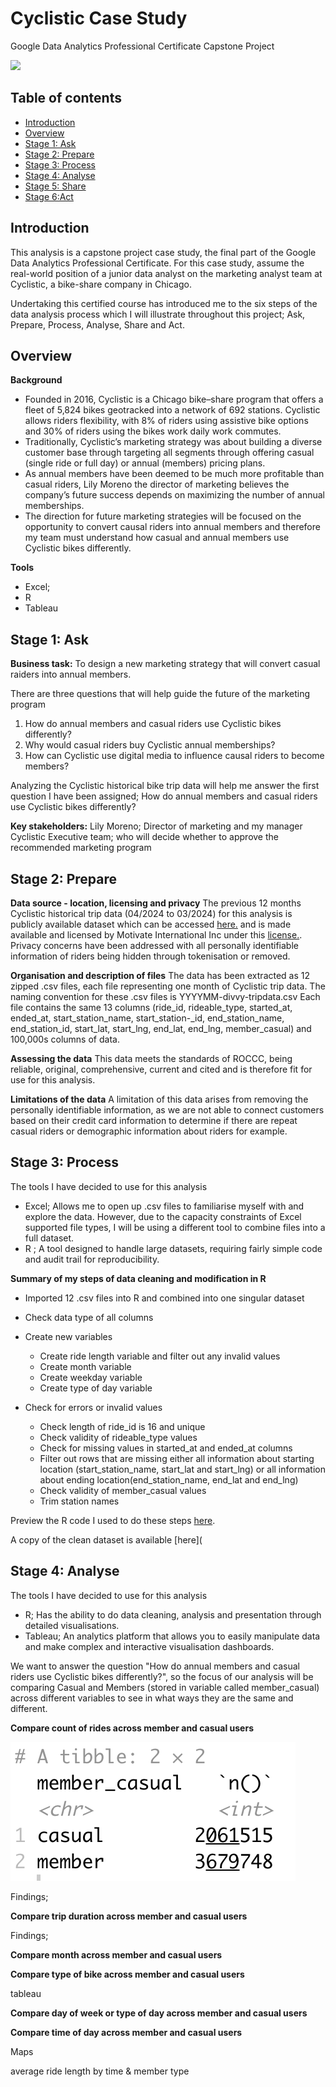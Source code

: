 # Cyclistic Case Study
Google Data Analytics Professional Certificate Capstone Project

![](https://img.pikbest.com/png-images/qianku/cartoon-style-man-cycling-elements_2249092.png!sw800)


## Table of contents
- [Introduction](#Introduction)
- [Overview](#Overview)
- [Stage 1: Ask](#Stage-1-Ask)
- [Stage 2: Prepare](#Stage-2-Prepare)
- [Stage 3: Process](#Stage-3-Process)
- [Stage 4: Analyse](#Stage-4-Analyse)
- [Stage 5: Share](#Stage-5-Share)
- [Stage 6:Act](#Stage-6-Act)

## Introduction 
This analysis is a capstone project case study, the final part of the Google Data Analytics Professional Certificate. For this case study, assume the real-world position of a junior data analyst on the marketing analyst team at Cyclistic, a bike-share company in Chicago. 

Undertaking this certified course has introduced me to the six steps of the data analysis process which I will illustrate throughout this project; Ask, Prepare, Process, Analyse, Share and Act. 


## Overview

**Background**
- Founded in 2016, Cyclistic is a Chicago bike–share program  that offers a fleet of 5,824 bikes geotracked into a network of 692 stations. Cyclistic allows riders flexibility, with 8% of riders using assistive bike options and 30% of riders using the bikes work daily work commutes.
- Traditionally, Cyclistic’s marketing strategy was about building a diverse customer base through targeting all segments through offering casual (single ride or full day) or annual (members) pricing plans. 
- As annual members have been deemed to be much more profitable than casual riders, Lily Moreno the director of marketing believes the company’s future success depends on maximizing the number of annual memberships. 
- The direction for future marketing strategies will be focused on the opportunity to convert causal riders into annual members and therefore my team must understand how casual and annual members use Cyclistic bikes differently. 

**Tools** 
- Excel;
- R
- Tableau


## Stage 1: Ask

**Business task:**
To design a new marketing strategy that will convert casual raiders into annual members. 

There are three questions that will help guide the future of the marketing program
1. How do annual members and casual riders use Cyclistic bikes differently?
2. Why would casual riders buy Cyclistic annual memberships?
3. How can Cyclistic use digital media to influence causal riders to become members?

Analyzing the Cyclistic historical bike trip data will help me answer the first question I have been assigned; How do annual members and casual riders use Cyclistic bikes differently?

**Key stakeholders:**
Lily Moreno; Director of marketing and my manager
Cyclistic Executive team; who will decide whether to approve the recommended marketing program


## Stage 2: Prepare 

**Data source - location, licensing and privacy**
The previous 12 months Cyclistic historical trip data (04/2024 to 03/2024)  for this analysis is publicly available dataset which can be accessed [here.](https://divvy-tripdata.s3.amazonaws.com/index.html) and is made available and licensed by Motivate International Inc under this [license.](https://divvybikes.com/data-license-agreement).
Privacy concerns have been addressed with all personally identifiable information of riders being hidden through tokenisation or removed. 

**Organisation and description of files**
The data has been extracted as 12 zipped .csv files, each file representing one month of Cyclistic trip data. The naming convention for these .csv files is YYYYMM-divvy-tripdata.csv 
Each file contains the same 13 columns (ride_id, rideable_type, started_at, ended_at, start_station_name, start_station-_id, end_station_name, end_station_id, start_lat, start_lng, end_lat, end_lng, member_casual) and 100,000s columns of data. 

**Assessing the data**
This data meets the standards of ROCCC, being reliable, original, comprehensive, current and cited and is therefore fit for use for this analysis.

**Limitations of the data**
A limitation of this data arises from removing the personally identifiable information, as we are not able to connect customers based on their credit card information to determine if there are repeat casual riders or demographic information about riders for example. 

## Stage 3: Process

The tools I have decided to use for this analysis
- Excel; Allows me to open up .csv files to familiarise myself with and explore the data. However, due to the capacity constraints of Excel supported file types, I will be using a different tool to combine files into a full dataset. 
- R ;  A tool designed to handle large datasets, requiring fairly simple code and audit trail for reproducibility. 


**Summary of my steps of data cleaning and modification in R**
- Imported 12 .csv files into R and combined into one singular dataset
- Check data type of all columns
- Create new variables
  + Create ride length variable and filter out any invalid values
  + Create month variable
  + Create weekday variable
  + Create type of day variable

- Check for errors or invalid values
  + Check length of ride_id is 16 and unique
  + Check validity of rideable_type values
  + Check for missing values in started_at and ended_at columns
  + Filter out rows that are missing either all information about starting location (start_station_name, start_lat and start_lng) or all information about ending   location(end_station_name, end_lat and end_lng)
  + Check validity of member_casual values
  + Trim station names

Preview the R code I used to do these steps [here](code/stage3_process).

A copy of the clean dataset is available [here](
 

## Stage 4: Analyse

The tools I have decided to use for this analysis
- R; Has the ability to do data cleaning, analysis and presentation through detailed visualisations. 
- Tableau; An analytics platform that allows you to easily manipulate data and make complex and interactive visualisation dashboards.

We want to answer the question "How do annual members and casual riders use Cyclistic bikes differently?",  so the focus of our analysis will be comparing Casual and Members (stored in variable called member_casual) across different variables to see in what ways they are the same and different. 

**Compare count of rides across member and casual users**

![](images/count_of_rides.png)

Findings; 

**Compare trip duration across member and casual users**

Findings; 


**Compare month across member and casual users**





**Compare type of bike across member and casual users**


tableau 

**Compare day of week or type of day across member and casual users**


**Compare time of day across member and casual users**

Maps

average ride length by time & member type

